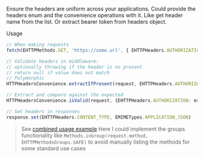 Ensure the headers are uniform across your applications.
Could provide the headers enum and the convenience operations with it.
Like get header name from the list. Or extract bearer token from headers object.

Usage

```typescript
// When making requests
fetch(EHTTPMethods.GET, 'https://some.url', { EHTTPHeaders.AUTHORIZATION: 'Bearer token' });

// Validate headers in middleware:
// optionally throwing if the header is no present
// return null if value does not match
// Polymorphic
HTTPHeadersConvenience.extractIfPresent(request, EHTTPHeaders.AUTHORIZATION) // 

// Extract and compare against the expected
HTTPHeadersConvenience.isValid(request, {EHTTPHeaders.AUTHORIZATION: expected}) // 

// Set headers in responses
response.set(EHTTPHeaders.CONTENT_TYPE, EMIMETypes.APPLICATION_JSON)

```

> See [combined usage example](.docs/combined-usage-example.md)
> Here I could implement the groups functionality like
> `Methods.inGroup(request.method, EHTTPMethodsGroups.SAFE)`
> to avoid manually listing the methods for some standard use cases